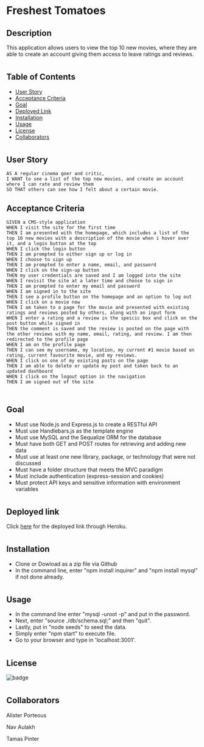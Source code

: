 # Freshest Tomatoes

## Description
This application allows users to view the top 10 new movies, where they are able to create an account giving them access to leave ratings and reviews. 
#
## Table of Contents
* [User Story](#user-story)
* [Acceptance Criteria](#acceptance-criteria)
* [Goal](#goal)
* [Deployed Link](#deployed-link)
* [Installation](#installation)
* [Usage](#usage)
* [License](#license)
* [Collaborators](#collaborators)
#

## User Story
```mb
AS A regular cinema goer and critic,
I WANT to see a list of the top new movies, and create an account where I can rate and review them
SO THAT others can see how I felt about a certain movie.
```
## Acceptance Criteria
```mb
GIVEN a CMS-style application
WHEN I visit the site for the first time
THEN I am presented with the homepage, which includes a list of the top 10 new movies with a description of the movie when i hover over it, and a login button at the top
WHEN I click the login button
THEN I am prompted to either sign up or log in
WHEN I choose to sign up
THEN I am prompted to enter a name, email, and password
WHEN I click on the sign-up button
THEN my user credentials are saved and I am logged into the site
WHEN I revisit the site at a later time and choose to sign in
THEN I am prompted to enter my email and password
WHEN I am signed in to the site
THEN I see a profile button on the homepage and an option to log out
WHEN I click on a movie now
THEN I am taken to a page for the movie and presented with existing ratings and reviews posted by others, along with an input form
WHEN I enter a rating and a review in the speicic box and click on the post button while signed in
THEN the comment is saved and the review is posted on the page with the other reviews with my name, email, rating, and review. I am then redirected to the profile page
WHEN I am on the profile page
THEN I can see my username, my location, my current #1 movie based on rating, current favourite movie, and my reviews.
WHEN I click on one of my existing posts on the page
THEN I am able to delete or update my post and taken back to an updated dashboard
WHEN I click on the logout option in the navigation
THEN I am signed out of the site


```
#
## Goal
- Must use Node.js and Express.js to create a RESTful API
- Must use Handlebars.js as the template engine
- Must use MySQL and the Sequalize ORM for the database
- Must have both GET and POST routes for retrieving and adding new data
- Must use at least one new library, package, or technology that were not discussed
- Must have a folder structure that meets the MVC paradigm
- Must include authentication (express-session and cookies)
- Must protect API keys and sensitive information with environment variables
#
## Deployed link 
Click [here]() for the deployed link through Heroku.
#
## Installation
- Clone or Dowload as a zip file via Github
- In the command line, enter "npm install inquirer" and "npm install mysql" if not done already.
#
## Usage
- In the command line enter "mysql -uroot -p" and put in the password.
- Next, enter "source ./db/schema.sql;" and then "quit".
- Lastly, put in "node seeds" to seed the data.
- Simply enter "npm start" to execute file.
- Go to your browser and type in 'localhost:3001'.
#
## License 
![badge](https://img.shields.io/badge/license-MIT-orange) 
#

## Collaborators
Alister Porteous

Nav Aulakh

Tamas Pinter